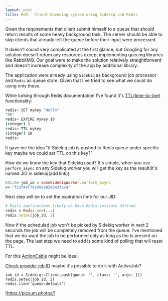 ```yaml
---
layout: post
title: RoR - Client Queueing system using Sidekiq and Redis
---
```


Given the requirements that client submit himself to a queue that should return results of some heavy background task. The server should be able to skip clients that already left the queue before their input were processed.

It doesn't sound very complicated at the first glance, but Googling for any solution doesn't return any resources except implementing queuing libraries like RabbitMQ. Our goal were to make the solution relatively straightforward and doesn't increase complexity of the app by additional library.

The application were already using `Sidekiq` as background job processor and `Redis` as queue store. Given that I've tried to see what we could do using only these.

While lurking through Redis documentation I've found it's [TTL(time-to-live)](https://redis.io/commands/TTL) functionality:
```sh
redis> SET mykey "Hello"
"OK"
redis> EXPIRE mykey 10
(integer) 1
redis> TTL mykey
(integer) 10
redis>
```

It gave me the idea "if Sidekiq job is pushed to Redis queue under specific key maybe we could set TTL on this key?"

How do we know the key that Sidekiq used? It's simple, when you use `perform_async` on any Sidekiq worker you will get the key as the result(it's named JID in sidekiq(add link)):
```ruby
001:0> job_id = SomeSidekiqWorker.perform_async
=> "fc3f44f792492883d843fac4"
```

Next step will be to set the expiration time for our JID:
```ruby
# Rails applications likely do have Redis instance defined
redis = Redis.new(...)
redis.setex(job_id, 2)
```

Now if the scheduled job won't be picked by Sidekiq worker in next 2 seconds the job will be completely removed from the queue. I've mentioned that we do want the job to be performed only as long as the is present on the page. The last step we need to add is some kind of polling that will reset TTL.

For this [ActionCable](https://guides.rubyonrails.org/action_cable_overview.html#example-1-user-appearances) might be ideal.

[Check provider job ID](https://github.com/GalacticPlastic/ironhack/wiki/Active-Jobs%2C-Sidekiq%2C-Redis#job-id) maybe it's possible to do it with ActiveJob?

```
job_id = Sidekiq::Client.push(queue: '', class: '', args: [])
redis.setex(job_id, 2)
redis.llen('queue:default')
```


[https://picsum.photos/]
